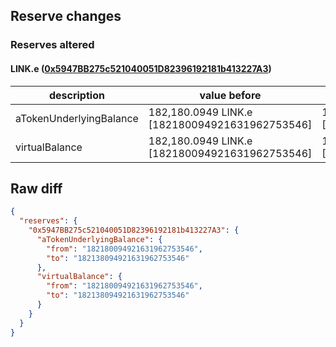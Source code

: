 ## Reserve changes

### Reserves altered

#### LINK.e ([0x5947BB275c521040051D82396192181b413227A3](https://snowtrace.io/address/0x5947BB275c521040051D82396192181b413227A3))

| description | value before | value after |
| --- | --- | --- |
| aTokenUnderlyingBalance | 182,180.0949 LINK.e [182180094921631962753546] | 182,138.0949 LINK.e [182138094921631962753546] |
| virtualBalance | 182,180.0949 LINK.e [182180094921631962753546] | 182,138.0949 LINK.e [182138094921631962753546] |


## Raw diff

```json
{
  "reserves": {
    "0x5947BB275c521040051D82396192181b413227A3": {
      "aTokenUnderlyingBalance": {
        "from": "182180094921631962753546",
        "to": "182138094921631962753546"
      },
      "virtualBalance": {
        "from": "182180094921631962753546",
        "to": "182138094921631962753546"
      }
    }
  }
}
```